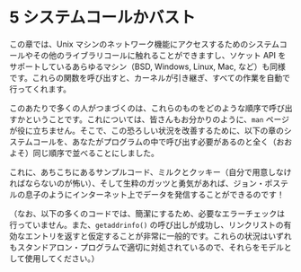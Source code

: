 # 5 システムコールかバスト

この章では、Unix マシンのネットワーク機能にアクセスするためのシステムコールやその他のライブラリコールに触れることができますし、ソケット API をサポートしているあらゆるマシン（BSD, Windows, Linux, Mac, など）も同様です。これらの関数を呼び出すと、カーネルが引き継ぎ、すべての作業を自動で行ってくれます。

このあたりで多くの人がつまづくのは、これらのものをどのような順序で呼び出すかということです。これについては、皆さんもお分かりのように、`man` ページが役に立ちません。そこで、この恐ろしい状況を改善するために、以下の章のシステムコールを、あなたがプログラムの中で呼び出す必要があるのと全く（おおよそ）同じ順序で並べることにしました。

これに、あちこちにあるサンプルコード、ミルクとクッキー（自分で用意しなければならないのが怖い）、そして生粋のガッツと勇気があれば、ジョン・ポステルの息子のようにインターネット上でデータを発信することができるのです！

（なお、以下の多くのコードでは、簡潔にするため、必要なエラーチェックは行っていません。また、`getaddrinfo()` の呼び出しが成功し、リンクリストの有効なエントリを返すと仮定することが非常に一般的です。これらの状況はいずれもスタンドアロン・プログラムで適切に対処されているので、それらをモデルとして使用してください。）
